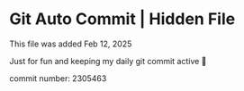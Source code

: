 # Git Auto Commit | Hidden File

This file was added Feb 12, 2025

Just for fun and keeping my daily git commit active 🤪

commit number: 2305463
